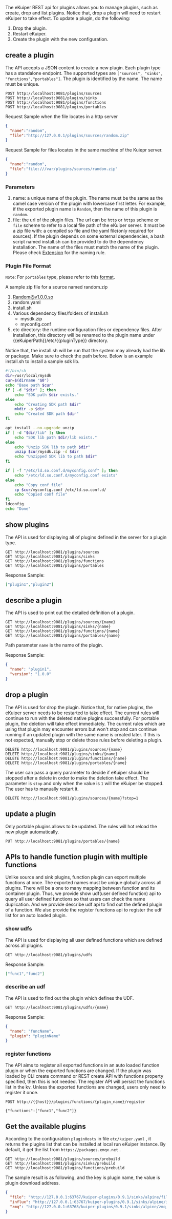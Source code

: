 
The eKuiper REST api for plugins allows you to manage plugins, such as create, drop and list plugins. Notice that, drop a plugin will need to restart eKuiper to take effect. To update a plugin, do the following:
1. Drop the plugin.
2. Restart eKuiper.
3. Create the plugin with the new configuration.

## create a plugin

The API accepts a JSON content to create a new plugin. Each plugin type has a standalone endpoint. The supported types are `["sources", "sinks", "functions","portables"]`. The plugin is identified by the name. The name must be unique.
```shell
POST http://localhost:9081/plugins/sources
POST http://localhost:9081/plugins/sinks
POST http://localhost:9081/plugins/functions
POST http://localhost:9081/plugins/portables
```
Request Sample when the file locates in a http server

```json
{
  "name":"random",
  "file":"http://127.0.0.1/plugins/sources/random.zip"
}
```

Request Sample for files locates in the same machine of the Kuiepr server.

```json
{
  "name":"random",
  "file":"file:///var/plugins/sources/random.zip"
}
```

### Parameters

1. name: a unique name of the plugin. The name must be the same as the camel case version of the plugin with lowercase first letter. For example, if the exported plugin name is `Random`, then the name of this plugin is `random`.
2. file: the url of the plugin files. The url can be `http` or `https` scheme or `file` scheme to refer to a local file path of the eKuiper server. It must be a zip file with: a compiled so file and the yaml file(only required for sources). If the plugin depends on some external dependencies, a bash script named install.sh can be provided to do the dependency installation. The name of the files must match the name of the plugin. Please check [Extension](../../extension/overview.md) for the naming rule.

### Plugin File Format
`Note`: For `portables` type, please refer to this [format](../../extension/portable/overview.md#package).

A sample zip file for a source named random.zip
1. Random@v1.0.0.so
2. random.yaml
3. install.sh
4. Various dependency files/folders of install.sh   
   - mysdk.zip
   - myconfig.conf
5. etc directory: the runtime configuration files or dependency files. After installation, this directory will be renamed to the plugin name under {{eKuiperPath}}/etc/{{pluginType}} directory.

Notice that, the install.sh will be run that the system may already had the lib or package. Make sure to check the path before. Below is an example install.sh to install a sample sdk lib. 
```bash
#!/bin/sh
dir=/usr/local/mysdk
cur=$(dirname "$0")
echo "Base path $cur" 
if [ -d "$dir" ]; then
    echo "SDK path $dir exists." 
else
    echo "Creating SDK path $dir"
    mkdir -p $dir
    echo "Created SDK path $dir"
fi

apt install --no-upgrade unzip
if [ -d "$dir/lib" ]; then
    echo "SDK lib path $dir/lib exists." 
else
    echo "Unzip SDK lib to path $dir"
    unzip $cur/mysdk.zip -d $dir
    echo "Unzipped SDK lib to path $dir"
fi

if [ -f "/etc/ld.so.conf.d/myconfig.conf" ]; then
    echo "/etc/ld.so.conf.d/myconfig.conf exists"
else
    echo "Copy conf file"
    cp $cur/myconfig.conf /etc/ld.so.conf.d/
    echo "Copied conf file"
fi
ldconfig
echo "Done"
```

## show plugins

The API is used for displaying all of plugins defined in the server for a plugin type.

```shell
GET http://localhost:9081/plugins/sources
GET http://localhost:9081/plugins/sinks
GET http://localhost:9081/plugins/functions
GET http://localhost:9081/plugins/portables
```

Response Sample:

```json
["plugin1","plugin2"]
```

## describe a plugin

The API is used to print out the detailed definition of a plugin.

```shell
GET http://localhost:9081/plugins/sources/{name}
GET http://localhost:9081/plugins/sinks/{name}
GET http://localhost:9081/plugins/functions/{name}
GET http://localhost:9081/plugins/portables/{name}
```

Path parameter `name` is the name of the plugin.

Response Sample: 

```json
{
  "name": "plugin1",
  "version": "1.0.0"
}
```

## drop a plugin

The API is used for drop the plugin. Notice that, for native plugins, the eKuiper server needs to be restarted to take effect. The current rules will continue to run with the deleted native plugins successfully. For portable plugin, the deletion will take effect immediately. The current rules which are using that plugin may encounter errors but won't stop and can continue running if an updated plugin with the same name is created later. If this is not expected, manually stop or delete those rules before deleting a plugin.

```shell
DELETE http://localhost:9081/plugins/sources/{name}
DELETE http://localhost:9081/plugins/sinks/{name}
DELETE http://localhost:9081/plugins/functions/{name}
DELETE http://localhost:9081/plugins/portables/{name}
```
The user can pass a query parameter to decide if eKuiper should be stopped after a delete in order to make the deletion take effect. The parameter is `stop` and only when the value is `1` will the eKuiper be stopped. The user has to manually restart it.
```shell
DELETE http://localhost:9081/plugins/sources/{name}?stop=1
```

## update a plugin

Only portable plugins allows to be updated. The rules will hot reload the new plugin automatically. 

```shell
PUT http://localhost:9081/plugins/portables/{name}
```

## APIs to handle function plugin with multiple functions

Unlike source and sink plugins, function plugin can export multiple functions at once. The exported names must be unique globally across all plugins. There will be a one to many mapping between function and its container plugin. Thus, we provide show udf(user defined function) api to query all user defined functions so that users can check the name duplication. And we provide describe udf api to find out the defined plugin of a function. We also provide the register functions api to register the udf list for an auto loaded plugin.

### show udfs

The API is used for displaying all user defined functions which are defined across all plugins.

```shell
GET http://localhost:9081/plugins/udfs
```

Response Sample:

```json
["func1","func2"]
```

### describe an udf

The API is used to find out the plugin which defines the UDF.

```shell
GET http://localhost:9081/plugins/udfs/{name}
```

Response Sample:

```json
{
  "name": "funcName",
  "plugin": "pluginName"
}
```

### register functions

The API aims to register all exported functions in an auto loaded function plugin or when the exported functions are changed. If the plugin was loaded by CLI create command or REST create API with functions property specified, then this is not needed. The register API will persist the functions list in the kv. Unless the exported functions are changed, users only need to register it once.

```shell
POST http://{{host}}/plugins/functions/{plugin_name}/register

{"functions":["func1","func2"]}

```

## Get the available plugins

According to the configuration `pluginHosts` in file `etc/kuiper.yaml` ,  it returns the plugins list that can be installed at local run eKuiper instance. By default, it get the list from `https://packages.emqx.net` .

```
GET http://localhost:9081/plugins/sources/prebuild
GET http://localhost:9081/plugins/sinks/prebuild
GET http://localhost:9081/plugins/functions/prebuild
```

The sample result is as following, and the key is plugin name, the value is plugin download address.

```json
{
  "file": "http://127.0.0.1:63767/kuiper-plugins/0.9.1/sinks/alpine/file_arm64.zip",
  "influx": "http://127.0.0.1:63767/kuiper-plugins/0.9.1/sinks/alpine/influx_arm64.zip",
  "zmq": "http://127.0.0.1:63768/kuiper-plugins/0.9.1/sinks/alpine/zmq_arm64.zip"
}
```